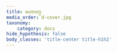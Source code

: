 ```yaml
---
title: မဟာဝဂ္ဂ
media_order: d-cover.jpg
taxonomy:
    category: docs
hide_hypothesis: false
body_classes: 'title-center title-h1h2'
---
```


